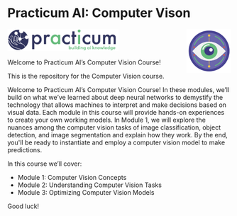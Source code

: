 # Practicum AI: Computer Vison

![Practicum AI Logo image](https://raw.githubusercontent.com/PracticumAI/practicumai.github.io/main/images/logo/PracticumAI_logo_250x50.png) <img src='https://raw.githubusercontent.com/PracticumAI/practicumai.github.io/main/images/icons/practicumai_computer_vision.png' align='right' width=100 alt='Computer Vision course icon'>

Welcome to Practicum AI’s Computer Vision Course!

This is the repository for the Computer Vision course. 

Welcome to Practicum AI’s Computer Vision Course! In these modules, we’ll build on what we’ve learned about deep neural networks to demystify the technology that allows machines to interpret and make decisions based on visual data. Each module in this course will provide hands-on experiences to create your own working models. In Module 1, we will explore the nuances among the computer vision tasks of image classification, object detection, and image segmentation and explain how they work. By the end, you'll be ready to instantiate and employ a computer vision model to make predictions.

In this course we’ll cover:

* Module 1: Computer Vision Concepts
* Module 2: Understanding Computer Vision Tasks
* Module 3: Optimizing Computer Vision Models

Good luck!